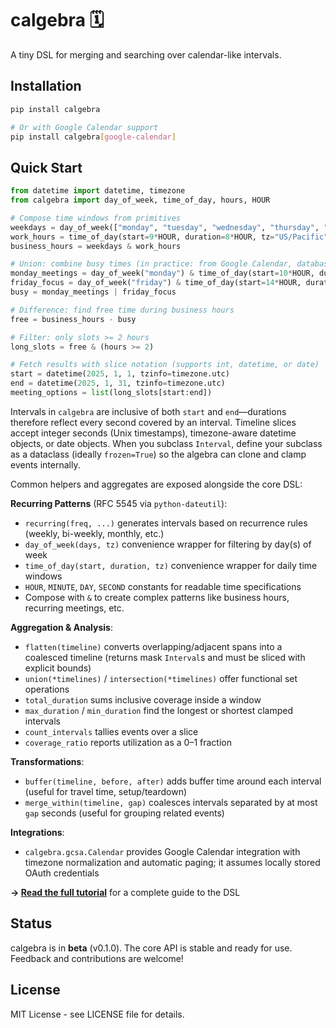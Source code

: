 # calgebra 🗓️

A tiny DSL for merging and searching over calendar-like intervals.

## Installation

```bash
pip install calgebra

# Or with Google Calendar support
pip install calgebra[google-calendar]
```

## Quick Start

```python
from datetime import datetime, timezone
from calgebra import day_of_week, time_of_day, hours, HOUR

# Compose time windows from primitives
weekdays = day_of_week(["monday", "tuesday", "wednesday", "thursday", "friday"])
work_hours = time_of_day(start=9*HOUR, duration=8*HOUR, tz="US/Pacific")
business_hours = weekdays & work_hours

# Union: combine busy times (in practice: from Google Calendar, databases, etc.)
monday_meetings = day_of_week("monday") & time_of_day(start=10*HOUR, duration=2*HOUR)
friday_focus = day_of_week("friday") & time_of_day(start=14*HOUR, duration=3*HOUR)
busy = monday_meetings | friday_focus

# Difference: find free time during business hours
free = business_hours - busy

# Filter: only slots >= 2 hours
long_slots = free & (hours >= 2)

# Fetch results with slice notation (supports int, datetime, or date)
start = datetime(2025, 1, 1, tzinfo=timezone.utc)
end = datetime(2025, 1, 31, tzinfo=timezone.utc)
meeting_options = list(long_slots[start:end])
```

Intervals in `calgebra` are inclusive of both `start` and `end`—durations therefore reflect every second covered by an interval. Timeline slices accept integer seconds (Unix timestamps), timezone-aware datetime objects, or date objects. When you subclass `Interval`, define your subclass as a dataclass (ideally `frozen=True`) so the algebra can clone and clamp events internally.

Common helpers and aggregates are exposed alongside the core DSL:

**Recurring Patterns** (RFC 5545 via `python-dateutil`):
- `recurring(freq, ...)` generates intervals based on recurrence rules (weekly, bi-weekly, monthly, etc.)
- `day_of_week(days, tz)` convenience wrapper for filtering by day(s) of week
- `time_of_day(start, duration, tz)` convenience wrapper for daily time windows
- `HOUR`, `MINUTE`, `DAY`, `SECOND` constants for readable time specifications
- Compose with `&` to create complex patterns like business hours, recurring meetings, etc.

**Aggregation & Analysis**:
- `flatten(timeline)` converts overlapping/adjacent spans into a coalesced timeline (returns mask `Interval`s and must be sliced with explicit bounds)
- `union(*timelines)` / `intersection(*timelines)` offer functional set operations
- `total_duration` sums inclusive coverage inside a window
- `max_duration` / `min_duration` find the longest or shortest clamped intervals
- `count_intervals` tallies events over a slice
- `coverage_ratio` reports utilization as a 0–1 fraction

**Transformations**:
- `buffer(timeline, before, after)` adds buffer time around each interval (useful for travel time, setup/teardown)
- `merge_within(timeline, gap)` coalesces intervals separated by at most `gap` seconds (useful for grouping related events)

**Integrations**:
- `calgebra.gcsa.Calendar` provides Google Calendar integration with timezone normalization and automatic paging; it assumes locally stored OAuth credentials

**→ [Read the full tutorial](TUTORIAL.md)** for a complete guide to the DSL


## Status

calgebra is in **beta** (v0.1.0). The core API is stable and ready for use. Feedback and contributions are welcome!

## License

MIT License - see LICENSE file for details.
